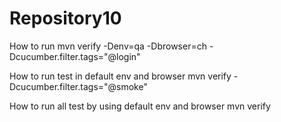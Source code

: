 # Repository10
How to run
mvn verify -Denv=qa -Dbrowser=ch -Dcucumber.filter.tags="@login"

How to run test in default env and browser
mvn verify -Dcucumber.filter.tags="@smoke"

How to run all test by using default env and browser
mvn verify